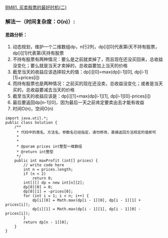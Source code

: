 [BM81. 买卖股票的最好时机(二)](https://www.nowcoder.com/practice/9e5e3c2603064829b0a0bbfca10594e9?tpId=295&tags=&title=&difficulty=0&judgeStatus=0&rp=0&sourceUrl=%2Fexam%2Foj%3Fpage%3D1%26tab%3D%25E7%25AE%2597%25E6%25B3%2595%25E7%25AF%2587%26topicId%3D295)
### 解法一（时间复杂度：O(n)）:
#### 思路分析：
1. 动态规划，维护一个二维数组dp，n行2列，dp[i][0]代表第i天不持有股票，dp[i][1]代表第i天持有股票
2. 不持有股票有两种情况：要么是之前就卖掉了，而且现在还没买回来，总收益没变化；要么就是当天才卖掉的，总收益要加上当天的价格
3. 截至当天的收益应该选择较大的值：dp[i][0]=max(dp[i-1][0], dp[i-1][1]+prices[i])
4. 而持有股票也是两种情况：之前买的现在还没卖，总收益没变化；或者是当天买的，总收益要减去当天的价格
5. 截至当天的收益应该是：dp[i][1]=max(dp[i-1][1], dp[i-1][0]-prices[i])
6. 最后要返回dp[n-1][0]，因为最后一天之前肯定要卖出去才能有收益
7. 时间O(n)，空间O(n)
```
import java.util.*;
public class Solution {
    /**
     * 代码中的类名、方法名、参数名已经指定，请勿修改，直接返回方法规定的值即可
     *
     * 
     * @param prices int整型一维数组 
     * @return int整型
     */
    public int maxProfit (int[] prices) {
        // write code here
        int n = prices.length;
        if (n < 2)
            return 0;
        int[][] dp = new int[n][2];
        dp[0][0] = 0;
        dp[0][1] = -prices[0];
        for (int i = 1; i < n; i++) {
            dp[i][0] = Math.max(dp[i - 1][0], dp[i - 1][1] + prices[i]);
            dp[i][1] = Math.max(dp[i - 1][1], dp[i - 1][0] - prices[i]);
        }
        return dp[n - 1][0];
    }
}
```
